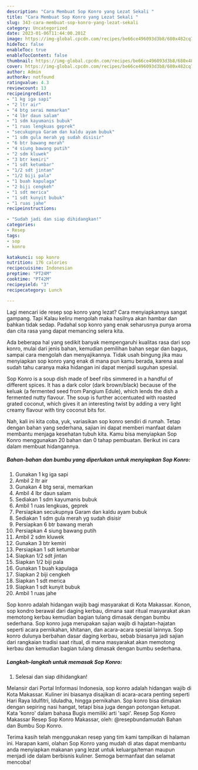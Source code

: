 ```yaml
---
description: "Cara Membuat Sop Konro yang Lezat Sekali "
title: "Cara Membuat Sop Konro yang Lezat Sekali "
slug: 343-cara-membuat-sop-konro-yang-lezat-sekali
category: Uncategorized
date: 2023-01-06T11:44:00.201Z
image: https://img-global.cpcdn.com/recipes/be66ce496093d3b8/680x482cq70/sop-konro-foto-resep-utama.jpg
hideToc: false
enableToc: true
enableTocContent: false
thumbnail: https://img-global.cpcdn.com/recipes/be66ce496093d3b8/680x482cq70/sop-konro-foto-resep-utama.jpg
cover: https://img-global.cpcdn.com/recipes/be66ce496093d3b8/680x482cq70/sop-konro-foto-resep-utama.jpg
author: Admin
authorAv: notfound
ratingvalue: 4.3
reviewcount: 13
recipeingredient:
- "1 kg iga sapi"
- "2 ltr air"
- "4 btg serai memarkan"
- "4 lbr daun salam"
- "1 sdm kayumanis bubuk"
- "1 ruas lengkuas geprek"
- "secukupnya Garam dan kaldu ayam bubuk"
- "1 sdm gula merah yg sudah disisir"
- "6 btr bawang merah"
- "4 siung bawang putih"
- "2 sdm kluwek"
- "3 btr kemiri"
- "1 sdt ketumbar"
- "1/2 sdt jintan"
- "1/2 biji pala"
- "1 buah kapulaga"
- "2 biji cengkeh"
- "1 sdt merica"
- "1 sdt kunyit bubuk"
- "1 ruas jahe"
recipeinstructions:

- "Sudah jadi dan siap dihidangkan!"
categories:
- Resep
tags:
- sop
- konro

katakunci: sop konro 
nutrition: 176 calories
recipecuisine: Indonesian
preptime: "PT24M"
cooktime: "PT42M"
recipeyield: "3"
recipecategory: Lunch

---
```



Lagi mencari ide resep sop konro yang lezat? Cara menyiapkannya sangat gampang. Tapi Kalau keliru mengolah maka hasilnya akan hambar dan bahkan tidak sedap. Padahal sop konro yang enak seharusnya punya aroma dan cita rasa yang dapat memancing selera kita.


Ada beberapa hal yang sedikit banyak mempengaruhi kualitas rasa dari sop konro, mulai dari jenis bahan, kemudian pemilihan bahan segar dan bagus, sampai cara mengolah dan menyajikannya. Tidak usah bingung jika mau menyiapkan sop konro yang enak di mana pun kamu berada, karena asal sudah tahu caranya maka hidangan ini dapat menjadi suguhan spesial.

Sop Konro is a soup dish made of beef ribs simmered in a handful of different spices. It has a dark color (dark brown/black) because of the keluak (a fermented seed from Pangium Edule), which lends the dish a fermented nutty flavour. The soup is further accentuated with roasted grated coconut, which gives it an interesting twist by adding a very light creamy flavour with tiny coconut bits for.


Nah, kali ini kita coba, yuk, variasikan sop konro sendiri di rumah. Tetap dengan bahan yang sederhana, sajian ini dapat memberi manfaat dalam membantu menjaga kesehatan tubuh kita. Kamu bisa menyiapkan Sop Konro menggunakan 20 bahan dan 0 tahap pembuatan. Berikut ini cara dalam membuat hidangannya.

<!--inarticleads1-->

##### Bahan-bahan dan bumbu yang diperlukan untuk menyiapkan Sop Konro:

1. Gunakan 1 kg iga sapi
1. Ambil 2 ltr air
1. Gunakan 4 btg serai, memarkan
1. Ambil 4 lbr daun salam
1. Sediakan 1 sdm kayumanis bubuk
1. Ambil 1 ruas lengkuas, geprek
1. Persiapkan secukupnya Garam dan kaldu ayam bubuk
1. Sediakan 1 sdm gula merah yg sudah disisir
1. Persiapkan 6 btr bawang merah
1. Persiapkan 4 siung bawang putih
1. Ambil 2 sdm kluwek
1. Gunakan 3 btr kemiri
1. Persiapkan 1 sdt ketumbar
1. Siapkan 1/2 sdt jintan
1. Siapkan 1/2 biji pala
1. Gunakan 1 buah kapulaga
1. Siapkan 2 biji cengkeh
1. Siapkan 1 sdt merica
1. Siapkan 1 sdt kunyit bubuk
1. Ambil 1 ruas jahe


Sop konro adalah hidangan wajib bagi masyarakat di Kota Makassar. Konon, sop kondro berawal dari daging kerbau, dimana saat ritual masyarakat akan memotong kerbau kemudian bagian tulang dimasak dengan bumbu sederhana. Sop konro juga merupakan sajian wajib di hajatan-hajatan seperti acara pernikahan, khitanan, dan acara-acara spesial lainnya. Sop konro dulunya berbahan dasar daging kerbau, sebab biasanya jadi sajian dari rangkaian tradisi saat ritual, di mana masyarakat akan memotong kerbau dan kemudian bagian tulang dimasak dengan bumbu sederhana. 

<!--inarticleads2-->

##### Langkah-langkah untuk memasak Sop Konro:


1. Selesai dan siap dihidangkan!

Melansir dari Portal Informasi Indonesia, sop konro adalah hidangan wajib di Kota Makassar. Kuliner ini biasanya disajikan di acara-acara penting seperti Hari Raya Idulfitri, Iduladha, hingga pernikahan. Sop konro bisa dimakan dengan sepiring nasi hangat, tetapi bisa juga dengan potongan ketupat. Kata &#39;konro&#39; dalam bahasa Bugis memiliki arti &#39;sapi&#39;. Resep Sop Konro Makassar Resep Sop Konro Makassar, oleh: @resepbundamudah⁣ Bahan dan Bumbu Sop Konro. 

Terima kasih telah menggunakan resep yang tim kami tampilkan di halaman ini. Harapan kami, olahan Sop Konro yang mudah di atas dapat membantu anda menyiapkan makanan yang lezat untuk keluarga/teman maupun menjadi ide dalam berbisnis kuliner. Semoga bermanfaat dan selamat mencoba!
